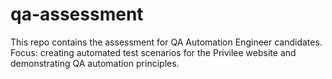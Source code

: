 # qa-assessment
This repo contains the assessment for QA Automation Engineer candidates. Focus: creating automated test scenarios for the Privilee website and demonstrating QA automation principles.
